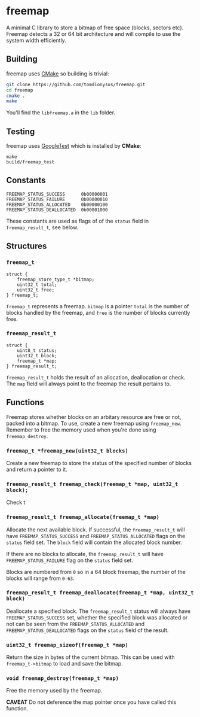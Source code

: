 # freemap

A minimal C library to store a bitmap of free space (blocks, sectors etc). Freemap detects a 32 or 64 bit architecture and will compile to use the system width efficiently.

## Building

freemap uses [CMake](https://cmake.org/) so building is trivial:

```bash
git clone https://github.com/tomdionysus/freemap.git
cd freemap
cmake .
make
```

You'll find the `libfreemap.a` in the `lib` folder. 

## Testing

freemap uses [GoogleTest](https://github.com/google/googletest) which is installed by **CMake**:

```
make
build/freemap_test
```

## Constants

```
FREEMAP_STATUS_SUCCESS 		0b00000001
FREEMAP_STATUS_FAILURE 		0b00000010
FREEMAP_STATUS_ALLOCATED   	0b00000100
FREEMAP_STATUS_DEALLOCATED	0b00001000
````

These constants are used as flags of of the `status` field in `freemap_result_t`, see below.

## Structures

### `freemap_t`

```
struct {
	freemap_store_type_t *bitmap;
	uint32_t total;
	uint32_t free;
} freemap_t;
```

`freemap_t` represents a freemap. `bitmap` is a pointer  `total` is the number of blocks handled by the freemap, and `free` is the number of blocks currently free.


### `freemap_result_t`

```
struct {
	uint8_t status;
	uint32_t block;
	freemap_t *map;
} freemap_result_t;
```

`freemap_result_t` holds the result of an allocation, deallocation or check. The `map` field will always point to the freemap the result pertains to.

## Functions

Freemap stores whether blocks on an arbitary resource are free or not, packed into a bitmap. To use, create a new freemap using `freemap_new`. Remember to free the memory used when you're done using `freemap_destroy`.

### `freemap_t *freemap_new(uint32_t blocks)`

Create a new freemap to store the status of the specified number of blocks and return a pointer to it.

### `freemap_result_t freemap_check(freemap_t *map, uint32_t block);`

Check t

### `freemap_result_t freemap_allocate(freemap_t *map)`

Allocate the next available block. If successful, the `freemap_result_t` will have `FREEMAP_STATUS_SUCCESS` and `FREEMAP_STATUS_ALLOCATED` flags on the `status` field set. The `block` field will contain the allocated block number. 

If there are no blocks to allocate, the `freemap_result_t` will have `FREEMAP_STATUS_FAILURE` flag on the `status` field set. 

Blocks are numbered from `0` so in a 64 block freemap, the number of the blocks will range from `0-63`. 

### `freemap_result_t freemap_deallocate(freemap_t *map, uint32_t block)`

Deallocate a specified block. The `freemap_result_t` status will always have `FREEMAP_STATUS_SUCCESS` set, whether the specified block was allocated or not can be seen from the `FREEMAP_STATUS_ALLOCATED` and `FREEMAP_STATUS_DEALLOCATED` flags on the `status` field of the result.

### `uint32_t freemap_sizeof(freemap_t *map)`

Return the size in bytes of the current bitmap. This can be used with `freemap_t->bitmap` to load and save the bitmap.

### `void freemap_destroy(freemap_t *map)`

Free the memory used by the freemap. 

**CAVEAT** Do not deference the map pointer once you have called this function.